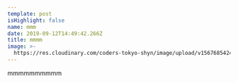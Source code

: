 ```yaml
---
template: post
isHighlight: false
name: mmm
date: 2019-09-12T14:49:42.266Z
title: mmmm
image: >-
  https://res.cloudinary.com/coders-tokyo-shyn/image/upload/v1567685424/download_rqspaw.jpg
---
```

mmmmmmmmmm
